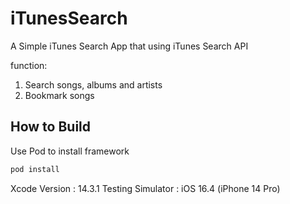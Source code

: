 # iTunesSearch

A Simple iTunes Search App that using iTunes Search API

function:
1. Search songs, albums and artists
2. Bookmark songs

## How to Build

Use Pod to install framework

```bash
pod install
```

Xcode Version : 14.3.1
Testing Simulator : iOS 16.4 (iPhone 14 Pro)
